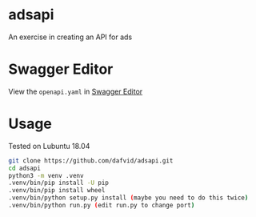 # adsapi
An exercise in creating an API for ads

# Swagger Editor
View the `openapi.yaml` in [Swagger Editor](https://editor.swagger.io/?url=https://macken.dafnet.se/david/openapi.yaml#)

# Usage
Tested on Lubuntu 18.04

```sh
git clone https://github.com/dafvid/adsapi.git
cd adsapi
python3 -m venv .venv
.venv/bin/pip install -U pip
.venv/bin/pip install wheel
.venv/bin/python setup.py install (maybe you need to do this twice)
.venv/bin/python run.py (edit run.py to change port)
```
